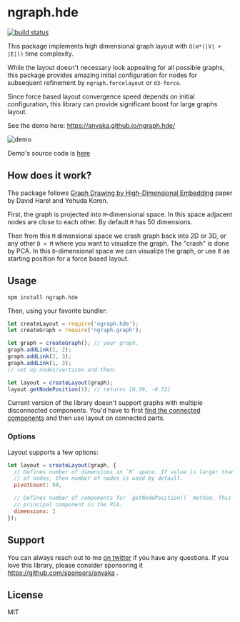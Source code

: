 # ngraph.hde

[![build status](https://github.com/anvaka/ngraph.hde/actions/workflows/tests.yaml/badge.svg)](https://github.com/anvaka/ngraph.hde/actions/workflows/tests.yaml)


This package implements high dimensional graph layout with `O(m*(|V| + |E|))` time complexity.

While the layout doesn't necessary look appealing for all possible graphs, this package
provides amazing initial configuration for nodes for subsequent refinement by `ngraph.forcelayout`
or `d3-force`.

Since force based layout convergence speed depends on initial configuration, this library
can provide significant boost for large graphs layout. 

See the demo here: https://anvaka.github.io/ngraph.hde/

![demo](https://i.imgur.com/G25jKM1.png)

Demo's source code is [here](https://github.com/anvaka/ngraph.hde/tree/master/demo)

## How does it work?

The package follows [Graph Drawing by High-Dimensional Embedding](http://www.wisdom.weizmann.ac.il/~harel/papers/highdimensionalGD.pdf) paper by David Harel and Yehuda Koren.

First, the graph is projected into `M`-dimensional space. In this space adjacent nodes are 
close to each other. By default `M` has 50 dimensions.

Then from this `M` dimensional space we crash graph back into 2D or 3D, or any other `D < M` where you want
to visualize the graph. The "crash" is done by PCA. In this `D`-dimensional space we can visualize the graph,
 or use it as starting position for a force based layout.

## Usage

```
npm install ngraph.hde
```

Then, using your favorite bundler:

``` js
let createLayout = require('ngraph.hde');
let createGraph = require('ngraph.graph');

let graph = createGraph(); // your graph.
graph.addLink(1, 2);
graph.addLink(2, 3);
graph.addLink(1, 3);
// set up nodes/vertices and then:

let layout = createLayout(graph);
layout.getNodePosition(1); // returns [0.39, -0.72]
```

Current version of the library doesn't support graphs with multiple disconnected components.
You'd have to first [find the connected components](https://github.com/anvaka/ngraph.hde/blob/master/demo/src/lib/findLargestComponent.js) and then use layout on connected parts.


### Options

Layout supports a few options:

``` js
let layout = createLayout(graph, {
  // Defines number of dimensions in `M` space. If value is larger than number
  // of nodes, then number of nodes is used by default.
  pivotCount: 50,

  // Defines number of components for `getNodePosition()` method. This is number of
  // principal component in the PCA.
  dimensions: 2
});
```

## Support

You can always reach out to me [on twitter](https://twitter.com/anvaka) if you have any questions.
If you love this library, please consider sponsoring it https://github.com/sponsors/anvaka .

## License

MIT

